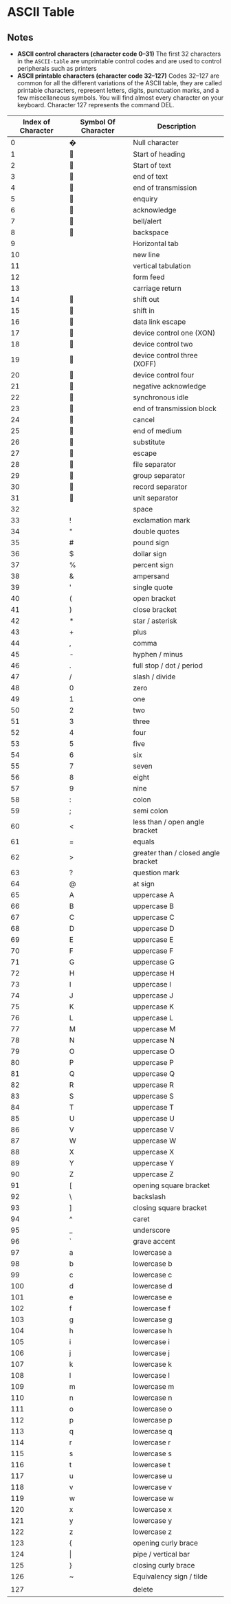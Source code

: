 # ASCII Table

## Notes

* **ASCII control characters (character code 0–31)** The first 32 characters in the `ASCII-table` are unprintable
  control codes and are
  used to
  control peripherals such as printers
* **ASCII printable characters (character code 32–127)** Codes 32–127 are common for all the different variations of the
  ASCII table, they are called printable characters, represent letters, digits, punctuation marks, and a few
  miscellaneous symbols. You will find almost every character on your keyboard. Character 127 represents the command
  DEL.

| Index of Character | Symbol Of Character | Description                              |
|--------------------|---------------------|------------------------------------------|
| 0                  | �                   | Null character                           |
| 1                  |                    | Start of heading                         |
| 2                  |                    | Start of text                            |
| 3                  |                    | end of text                              |
| 4                  |                    | end of transmission                      |
| 5                  |                    | enquiry                                  |
| 6                  |                    | acknowledge                              |
| 7                  |                    | bell/alert                               |
| 8                  |                    | backspace                                |
| 9                  | 	                   | Horizontal tab                           |
| 10                 |                     | new line                                 |
| 11                 |                    | vertical tabulation                      |
| 12                 |                    | form feed                                |
| 13                 |                     | carriage return                          |
| 14                 |                    | shift out                                |
| 15                 |                    | shift in                                 |
| 16                 |                    | data link escape                         |
| 17                 |                    | device control one (XON)                 |
| 18                 |                    | device control two                       |
| 19                 |                    | device control three (XOFF)              |
| 20                 |                    | device control four                      |
| 21                 |                    | negative acknowledge                     |
| 22                 |                    | synchronous idle                         |
| 23                 |                    | end of transmission block                |
| 24                 |                    | cancel                                   |
| 25                 |                    | end of medium                            |
| 26                 |                    | substitute                               |
| 27                 |                    | escape                                   |
| 28                 |                    | file separator                           |
| 29                 |                    | group separator                          |
| 30                 |                    | record separator                         |
| 31                 |                    | unit separator                           |
| 32                 |                     | space                                    |
| 33                 | !                   | exclamation mark                         |
| 34                 | "                   | double quotes                            |
| 35                 | #                   | pound sign                               |
| 36                 | $                   | dollar sign                              |
| 37                 | %                   | percent sign                             |
| 38                 | &                   | ampersand                                |
| 39                 | '                   | single quote                             |
| 40                 | (                   | open bracket                             |
| 41                 | )                   | close bracket                            |
| 42                 | *                   | star / asterisk                          |
| 43                 | +                   | plus                                     |
| 44                 | ,                   | comma                                    |
| 45                 | -                   | hyphen / minus                           |
| 46                 | .                   | full stop / dot / period                 |
| 47                 | /                   | slash / divide                           |
| 48                 | 0                   | zero                                     |
| 49                 | 1                   | one                                      |
| 50                 | 2                   | two                                      |
| 51                 | 3                   | three                                    |
| 52                 | 4                   | four                                     |
| 53                 | 5                   | five                                     |
| 54                 | 6                   | six                                      |
| 55                 | 7                   | seven                                    |
| 56                 | 8                   | eight                                    |
| 57                 | 9                   | nine                                     |
| 58                 | :                   | colon                                    |
| 59                 | ;                   | semi colon                               |
| 60                 | <                   | less than / open angle bracket           |
| 61                 | =                   | equals                                   |
| 62                 | \>                  | greater than / closed angle bracket      |
| 63                 | ?                   | question mark                            |
| 64                 | @                   | at sign                                  |
| 65                 | A                   | uppercase     A                          |
| 66                 | B                   | uppercase     B                          |
| 67                 | C                   | uppercase      C                         |
| 68                 | D                   | uppercase       D                        |
| 69                 | E                   | uppercase        E                       |
| 70                 | F                   | uppercase          F                     |
| 71                 | G                   | uppercase           G                    |
| 72                 | H                   | uppercase            H                   |
| 73                 | I                   | uppercase             I                  |
| 74                 | J                   | uppercase              J                 |
| 75                 | K                   | uppercase               K                |
| 76                 | L                   | uppercase                L               |
| 77                 | M                   | uppercase                 M              |
| 78                 | N                   | uppercase                  N             |
| 79                 | O                   | uppercase                   O            |
| 80                 | P                   | uppercase                    P           |
| 81                 | Q                   | uppercase                     Q          |
| 82                 | R                   | uppercase                      R         |
| 83                 | S                   | uppercase                       S        |
| 84                 | T                   | uppercase                        T       |
| 85                 | U                   | uppercase                         U      |
| 86                 | V                   | uppercase                          V     |
| 87                 | W                   | uppercase                           W    |
| 88                 | X                   | uppercase                            X   |
| 89                 | Y                   | uppercase                             Y  |
| 90                 | Z                   | uppercase                              Z |
| 91                 | \[                  | opening square bracket                   |
| 92                 | \\                  | backslash                                |
| 93                 | ]                   | closing square bracket                   |
| 94                 | ^                   | caret                                    |
| 95                 | _                   | underscore                               |
| 96                 | `                   | grave accent                             |
| 97                 | a                   | lowercase a                              |
| 98                 | b                   | lowercase  b                             |
| 99                 | c                   | lowercase   c                            |
| 100                | d                   | lowercase    d                           |
| 101                | e                   | lowercase     e                          |
| 102                | f                   | lowercase      f                         |
| 103                | g                   | lowercase       g                        |
| 104                | h                   | lowercase        h                       |
| 105                | i                   | lowercase         i                      |
| 106                | j                   | lowercase          j                     |
| 107                | k                   | lowercase           k                    |
| 108                | l                   | lowercase            l                   |
| 109                | m                   | lowercase             m                  |
| 110                | n                   | lowercase              n                 |
| 111                | o                   | lowercase               o                |
| 112                | p                   | lowercase                p               |
| 113                | q                   | lowercase                 q              |
| 114                | r                   | lowercase                  r             |
| 115                | s                   | lowercase                   s            |
| 116                | t                   | lowercase                    t           |
| 117                | u                   | lowercase                     u          |
| 118                | v                   | lowercase                      v         |
| 119                | w                   | lowercase                       w        |
| 120                | x                   | lowercase                        x       |
| 121                | y                   | lowercase                         y      |
| 122                | z                   | lowercase                          z     |
| 123                | {                   | opening curly brace                      |
| 124                | \|                  | pipe / vertical bar                      |
| 125                | }                   | closing curly brace                      |
| 126                | ~                   | Equivalency sign / tilde                 |
| 127                |                    | delete                                   |





